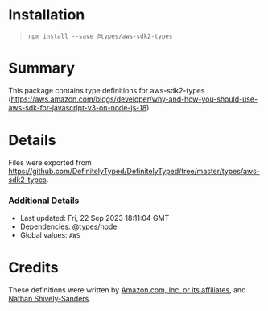 # Installation
> `npm install --save @types/aws-sdk2-types`

# Summary
This package contains type definitions for aws-sdk2-types (https://aws.amazon.com/blogs/developer/why-and-how-you-should-use-aws-sdk-for-javascript-v3-on-node-js-18).

# Details
Files were exported from https://github.com/DefinitelyTyped/DefinitelyTyped/tree/master/types/aws-sdk2-types.

### Additional Details
 * Last updated: Fri, 22 Sep 2023 18:11:04 GMT
 * Dependencies: [@types/node](https://npmjs.com/package/@types/node)
 * Global values: `AWS`

# Credits
These definitions were written by [Amazon.com, Inc. or its affiliates](https://github.com/aws), and [Nathan Shively-Sanders](https://github.com/sandersn).
